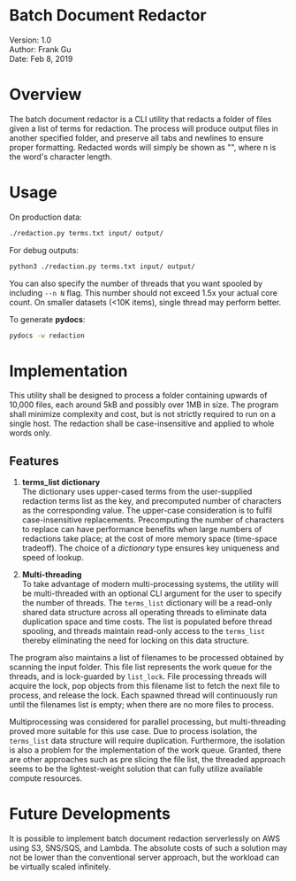 # Batch Document Redactor
Version: 1.0  
Author: Frank Gu  
Date: Feb 8, 2019  

# Overview
The batch document redactor is a CLI utility that redacts a folder of files given a list of terms for redaction. The process will produce output files in another specified folder, and preserve all tabs and newlines to ensure proper formatting. Redacted words will simply be shown as "<redacted n>", where n is the word's character length.

# Usage
On production data:
```bash
./redaction.py terms.txt input/ output/
```  

For debug outputs:
```bash
python3 ./redaction.py terms.txt input/ output/
```  

You can also specify the number of threads that you want spooled by including `--n N` flag. This number should not exceed 1.5x your actual core count. On smaller datasets (<10K items), single thread may perform better.

To generate **pydocs**:
```bash
pydocs -w redaction
```

# Implementation
This utility shall be designed to process a folder containing upwards of 10,000 files, each around 5kB and possibly over 1MB in size. The program shall minimize complexity and cost, but is not strictly required to run on a single host. The redaction shall be case-insensitive and applied to whole words only.

## Features
1. **terms_list dictionary**  
The dictionary uses upper-cased terms from the user-supplied redaction terms list as the key, and precomputed number of characters as the corresponding value. The upper-case consideration is to fulfil case-insensitive replacements. Precomputing the number of characters to replace can have performance benefits when large numbers of redactions take place; at the cost of more memory space (time-space tradeoff). The choice of a *dictionary* type ensures key uniqueness and speed of lookup.  

2. **Multi-threading**  
To take advantage of modern multi-processing systems, the utility will be multi-threaded with an optional CLI argument for the user to specify the number of threads. The `terms_list` dictionary will be a read-only shared data structure across all operating threads to eliminate data duplication space and time costs. The list is populated before thread spooling, and threads maintain read-only access to the `terms_list` thereby eliminating the need for locking on this data structure.

  The program also maintains a list of filenames to be processed obtained by scanning the input folder. This file list represents the work queue for the threads, and is lock-guarded by `list_lock`. File processing threads will acquire the lock, pop objects from this filename list to fetch the next file to process, and release the lock. Each spawned thread will continuously run until the filenames list is empty; when there are no more files to process.

  Multiprocessing was considered for parallel processing, but multi-threading proved more suitable for this use case. Due to process isolation, the `terms_list` data structure will require duplication. Furthermore, the isolation is also a problem for the implementation of the work queue. Granted, there are other approaches such as pre slicing the file list, the threaded approach seems to be the lightest-weight solution that can fully utilize available compute resources.

# Future Developments
It is possible to implement batch document redaction serverlessly on AWS using S3, SNS/SQS, and Lambda. The absolute costs of such a solution may not be lower than the conventional server approach, but the workload can be virtually scaled infinitely.  
